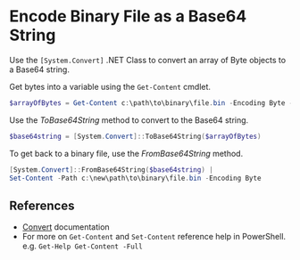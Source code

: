 # Encode Binary File as a Base64 String

Use the `[System.Convert]` .NET Class to convert an array of Byte objects to a Base64 string.


Get bytes into a variable using the `Get-Content` cmdlet.

```powershell
$arrayOfBytes = Get-Content c:\path\to\binary\file.bin -Encoding Byte -Raw
```

Use the _ToBase64String_ method to convert to the Base64 string.

```powershell
$base64string = [System.Convert]::ToBase64String($arrayOfBytes)
```

To get back to a binary file, use the _FromBase64String_ method.

```powershell
[System.Convert]::FromBase64String($base64string) | 
Set-Content -Path c:\new\path\to\binary\file.bin -Encoding Byte
```

## References

+ [Convert](https://docs.microsoft.com/en-us/dotnet/api/system.convert?view=net-6.0) documentation
+ For more on `Get-Content` and `Set-Content` reference help in PowerShell. e.g. `Get-Help Get-Content -Full`
